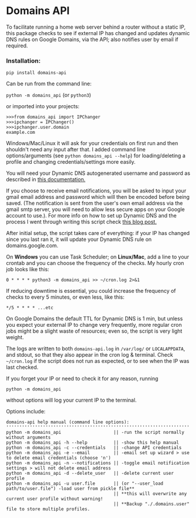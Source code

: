 # Domains API
To facilitate running a home web server behind a router without a static IP, this package checks to see if external IP has changed and updates dynamic DNS rules on Google Domains, via the API; also notifies user by email if required.

### Installation:

`pip install domains-api`

Can be run from the command line:

`python -m domains_api` (or `python3`)

or imported into your projects:
```
>>>from domains_api import IPChanger
>>>ipchanger = IPChanger()
>>>ipchanger.user.domain
example.com
```

Windows/Mac/Linux it will ask for your credentials on first run and then shouldn't need any input after that. I added command line options/arguments (see `python domains_api --help`) for loading/deleting a profile and changing credentials/settings more easily.

You will need your Dynamic DNS autogenerated username and password as described in [this documentation.](https://support.google.com/domains/answer/6147083?hl=en-CA)

If you choose to receive email notifications, you will be asked to input your gmail email address and password which will then be encoded before being saved. (The notification is sent from the user's own email address via the gmail smtp server, you will need to allow less secure apps on your Google account to use.). For more info on how to set up Dynamic DNS and the process I went through writing this script check [this blog post.](https://mjfullstack.medium.com/running-a-home-web-server-without-a-static-ip-using-google-domains-python-saves-the-day-246570b26d88)

After initial setup, the script takes care of everything: if your IP has changed since you last ran it, it will update your Dynamic DNS rule on domains.google.com.

On **Windows** you can use Task Scheduler; on **Linux/Mac**, add a line to your crontab and you can choose the frequency of the checks. My hourly cron job looks like this:

`0 * * * * python3 -m domains_api >> ~/cron.log 2>&1`

If reducing downtime is essential, you could increase the frequency of checks to every 5 minutes, or even less, like this:

`*/5 * * * * ...etc`

On Google Domains the default TTL for Dynamic DNS is 1 min, but unless you expect your external IP to change very frequently, more regular cron jobs might be a slight waste of resources; even so, the script is very light weight.

The logs are written to both `domains-api.log` in `/var/log/` or `LOCALAPPDATA`, and stdout, so that they also appear in the cron log & terminal. Check `~/cron.log` if the script does not run as expected, or to see when the IP was last checked.

If you forget your IP or need to check it for any reason, running

`python -m domains_api` 

without options will log your current IP to the terminal.

Options include:

    domains-api help manual (command line options):
    '''''''''''''''''''''''''''''''''''''''''''''''''''''''''''''''''''''''''''''''''''''''
    python -m domains_api                    || -run the script normally without arguments
    python -m domains_api -h --help          || -show this help manual
    python -m domains_api -c --credentials   || -change API credentials
    python -m domains_api -e --email         || -email set up wizard > use to delete email credentials (choose 'n')
    python -m domains_api -n --notifications || -toggle email notification settings > will not delete email address
    python -m domains_api -d --delete_user   || -delete current user profile
    python -m domains_api -u user.file       || (or "--user_load path/to/user.file") -load user from pickle file**
                                             || **this will overwrite any current user profile without warning!
                                             || **Backup "./.domains.user" file to store multiple profiles.

